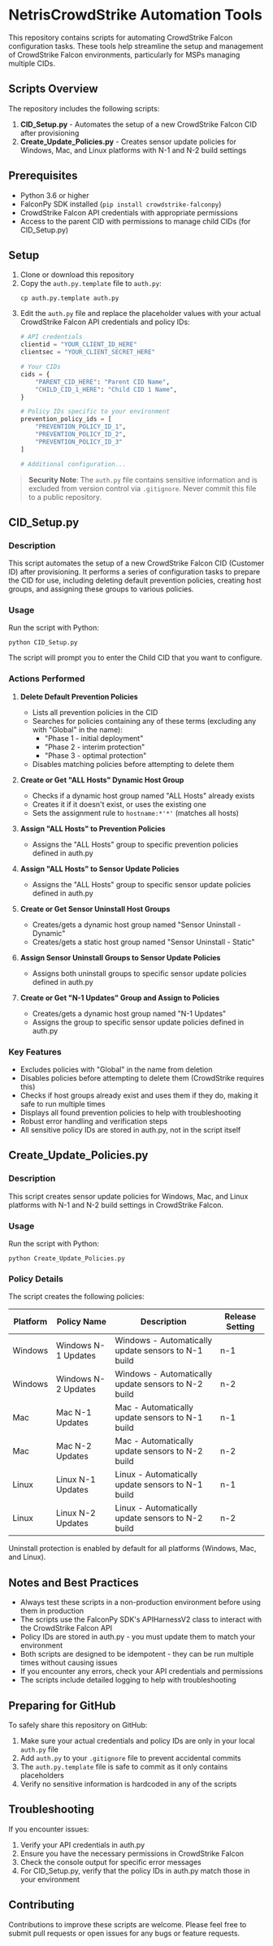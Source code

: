 # NetrisCrowdStrike Automation Tools

This repository contains scripts for automating CrowdStrike Falcon configuration tasks. These tools help streamline the setup and management of CrowdStrike Falcon environments, particularly for MSPs managing multiple CIDs.

## Scripts Overview

The repository includes the following scripts:

1. **CID_Setup.py** - Automates the setup of a new CrowdStrike Falcon CID after provisioning
2. **Create_Update_Policies.py** - Creates sensor update policies for Windows, Mac, and Linux platforms with N-1 and N-2 build settings

## Prerequisites

- Python 3.6 or higher
- FalconPy SDK installed (`pip install crowdstrike-falconpy`)
- CrowdStrike Falcon API credentials with appropriate permissions
- Access to the parent CID with permissions to manage child CIDs (for CID_Setup.py)

## Setup

1. Clone or download this repository
2. Copy the `auth.py.template` file to `auth.py`:
   ```
   cp auth.py.template auth.py
   ```
3. Edit the `auth.py` file and replace the placeholder values with your actual CrowdStrike Falcon API credentials and policy IDs:
   ```python
   # API credentials
   clientid = "YOUR_CLIENT_ID_HERE"
   clientsec = "YOUR_CLIENT_SECRET_HERE"
   
   # Your CIDs
   cids = {
       "PARENT_CID_HERE": "Parent CID Name",
       "CHILD_CID_1_HERE": "Child CID 1 Name",
   }
   
   # Policy IDs specific to your environment
   prevention_policy_ids = [
       "PREVENTION_POLICY_ID_1",
       "PREVENTION_POLICY_ID_2",
       "PREVENTION_POLICY_ID_3"
   ]
   
   # Additional configuration...
   ```

> **Security Note**: The `auth.py` file contains sensitive information and is excluded from version control via `.gitignore`. Never commit this file to a public repository.

## CID_Setup.py

### Description

This script automates the setup of a new CrowdStrike Falcon CID (Customer ID) after provisioning. It performs a series of configuration tasks to prepare the CID for use, including deleting default prevention policies, creating host groups, and assigning these groups to various policies.

### Usage

Run the script with Python:

```
python CID_Setup.py
```

The script will prompt you to enter the Child CID that you want to configure.

### Actions Performed

1. **Delete Default Prevention Policies**
   - Lists all prevention policies in the CID
   - Searches for policies containing any of these terms (excluding any with "Global" in the name):
     - "Phase 1 - initial deployment"
     - "Phase 2 - interim protection"
     - "Phase 3 - optimal protection"
   - Disables matching policies before attempting to delete them

2. **Create or Get "ALL Hosts" Dynamic Host Group**
   - Checks if a dynamic host group named "ALL Hosts" already exists
   - Creates it if it doesn't exist, or uses the existing one
   - Sets the assignment rule to `hostname:*'*'` (matches all hosts)

3. **Assign "ALL Hosts" to Prevention Policies**
   - Assigns the "ALL Hosts" group to specific prevention policies defined in auth.py

4. **Assign "ALL Hosts" to Sensor Update Policies**
   - Assigns the "ALL Hosts" group to specific sensor update policies defined in auth.py

5. **Create or Get Sensor Uninstall Host Groups**
   - Creates/gets a dynamic host group named "Sensor Uninstall - Dynamic"
   - Creates/gets a static host group named "Sensor Uninstall - Static"

6. **Assign Sensor Uninstall Groups to Sensor Update Policies**
   - Assigns both uninstall groups to specific sensor update policies defined in auth.py

7. **Create or Get "N-1 Updates" Group and Assign to Policies**
   - Creates/gets a dynamic host group named "N-1 Updates"
   - Assigns the group to specific sensor update policies defined in auth.py

### Key Features

- Excludes policies with "Global" in the name from deletion
- Disables policies before attempting to delete them (CrowdStrike requires this)
- Checks if host groups already exist and uses them if they do, making it safe to run multiple times
- Displays all found prevention policies to help with troubleshooting
- Robust error handling and verification steps
- All sensitive policy IDs are stored in auth.py, not in the script itself

## Create_Update_Policies.py

### Description

This script creates sensor update policies for Windows, Mac, and Linux platforms with N-1 and N-2 build settings in CrowdStrike Falcon.

### Usage

Run the script with Python:

```
python Create_Update_Policies.py
```

### Policy Details

The script creates the following policies:

| Platform | Policy Name | Description | Release Setting |
|----------|-------------|-------------|----------------|
| Windows | Windows N-1 Updates | Windows - Automatically update sensors to N-1 build | n-1 |
| Windows | Windows N-2 Updates | Windows - Automatically update sensors to N-2 build | n-2 |
| Mac | Mac N-1 Updates | Mac - Automatically update sensors to N-1 build | n-1 |
| Mac | Mac N-2 Updates | Mac - Automatically update sensors to N-2 build | n-2 |
| Linux | Linux N-1 Updates | Linux - Automatically update sensors to N-1 build | n-1 |
| Linux | Linux N-2 Updates | Linux - Automatically update sensors to N-2 build | n-2 |

Uninstall protection is enabled by default for all platforms (Windows, Mac, and Linux).

## Notes and Best Practices

- Always test these scripts in a non-production environment before using them in production
- The scripts use the FalconPy SDK's APIHarnessV2 class to interact with the CrowdStrike Falcon API
- Policy IDs are stored in auth.py - you must update them to match your environment
- Both scripts are designed to be idempotent - they can be run multiple times without causing issues
- If you encounter any errors, check your API credentials and permissions
- The scripts include detailed logging to help with troubleshooting

## Preparing for GitHub

To safely share this repository on GitHub:

1. Make sure your actual credentials and policy IDs are only in your local `auth.py` file
2. Add `auth.py` to your `.gitignore` file to prevent accidental commits
3. The `auth.py.template` file is safe to commit as it only contains placeholders
4. Verify no sensitive information is hardcoded in any of the scripts

## Troubleshooting

If you encounter issues:

1. Verify your API credentials in auth.py
2. Ensure you have the necessary permissions in CrowdStrike Falcon
3. Check the console output for specific error messages
4. For CID_Setup.py, verify that the policy IDs in auth.py match those in your environment

## Contributing

Contributions to improve these scripts are welcome. Please feel free to submit pull requests or open issues for any bugs or feature requests. 